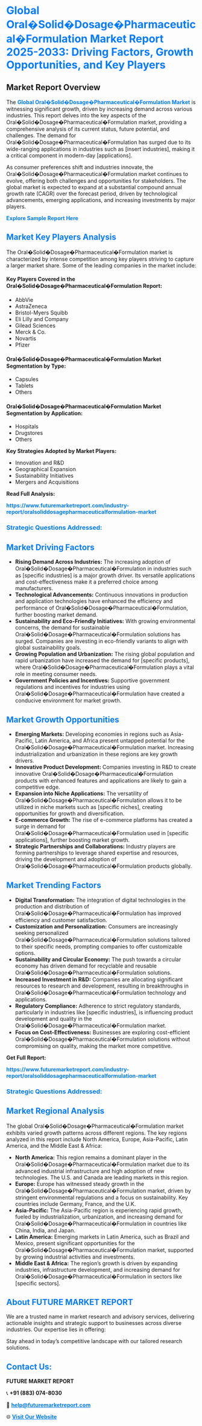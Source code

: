 <h1 style="color: #007BFF;">Global Oral�Solid�Dosage�Pharmaceutical�Formulation Market Report 2025-2033: Driving Factors, Growth Opportunities, and Key Players</h1>

<section id="overview">
<h2>Market Report Overview</h2>
<p>The <a href="https://www.futuremarketreport.com/industry-report/oralsoliddosagepharmaceuticalformulation-market" style="color: #007BFF; text-decoration: none;"><strong>Global Oral�Solid�Dosage�Pharmaceutical�Formulation Market</strong></a> is witnessing significant growth, driven by increasing demand across various industries. This report delves into the key aspects of the Oral�Solid�Dosage�Pharmaceutical�Formulation market, providing a comprehensive analysis of its current status, future potential, and challenges. The demand for Oral�Solid�Dosage�Pharmaceutical�Formulation has surged due to its wide-ranging applications in industries such as [insert industries], making it a critical component in modern-day [applications].</p>
<p>As consumer preferences shift and industries innovate, the Oral�Solid�Dosage�Pharmaceutical�Formulation market continues to evolve, offering both challenges and opportunities for stakeholders. The global market is expected to expand at a substantial compound annual growth rate (CAGR) over the forecast period, driven by technological advancements, emerging applications, and increasing investments by major players.</p>
</section>

<section id="overview">
<p><a href="https://www.futuremarketreport.com/request-sample/reportId=89647" style="color: #007BFF; text-decoration: none;"><strong>Explore Sample Report Here</strong></a></p>
</section>

<section id="key-players">
<h2 style="color: #007BFF;">Market Key Players Analysis</h2>
<p>The Oral�Solid�Dosage�Pharmaceutical�Formulation market is characterized by intense competition among key players striving to capture a larger market share. Some of the leading companies in the market include:</p>
<h4>Key Players Covered in the Oral�Solid�Dosage�Pharmaceutical�Formulation Report:</h4>
<ul><li>AbbVie</li><li>AstraZeneca</li><li>Bristol-Myers Squibb</li><li>Eli Lilly and Company</li><li>Gilead Sciences</li><li>Merck &amp; Co.</li><li>Novartis</li><li>Pfizer</li></ul>
<h4>Oral�Solid�Dosage�Pharmaceutical�Formulation Market Segmentation by Type:</h4>
<ul><li>Capsules</li><li>Tablets</li><li>Others</li></ul>

<h4>Oral�Solid�Dosage�Pharmaceutical�Formulation Market Segmentation by Application:</h4>
<ul><li>Hospitals</li><li>Drugstores</li><li>Others</li></ul>
<p><strong>Key Strategies Adopted by Market Players:</strong></p>
<ul>
<li>Innovation and R&D</li>
<li>Geographical Expansion</li>
<li>Sustainability Initiatives</li>
<li>Mergers and Acquisitions</li>
</ul>
</section>

<section>
<p><strong>Read Full Analysis: </strong></p><a href="https://www.futuremarketreport.com/industry-report/oralsoliddosagepharmaceuticalformulation-market" style="color: #007BFF; text-decoration: none;"><strong>https://www.futuremarketreport.com/industry-report/oralsoliddosagepharmaceuticalformulation-market</strong></a>
<h3 style="color: #007BFF;">Strategic Questions Addressed:</h3>
</section>

<section id="driving-factors">
<h2 style="color: #007BFF;">Market Driving Factors</h2>
<ul>
<li><strong>Rising Demand Across Industries:</strong> The increasing adoption of Oral�Solid�Dosage�Pharmaceutical�Formulation in industries such as [specific industries] is a major growth driver. Its versatile applications and cost-effectiveness make it a preferred choice among manufacturers.</li>
<li><strong>Technological Advancements:</strong> Continuous innovations in production and application technologies have enhanced the efficiency and performance of Oral�Solid�Dosage�Pharmaceutical�Formulation, further boosting market demand.</li>
<li><strong>Sustainability and Eco-Friendly Initiatives:</strong> With growing environmental concerns, the demand for sustainable Oral�Solid�Dosage�Pharmaceutical�Formulation solutions has surged. Companies are investing in eco-friendly variants to align with global sustainability goals.</li>
<li><strong>Growing Population and Urbanization:</strong> The rising global population and rapid urbanization have increased the demand for [specific products], where Oral�Solid�Dosage�Pharmaceutical�Formulation plays a vital role in meeting consumer needs.</li>
<li><strong>Government Policies and Incentives:</strong> Supportive government regulations and incentives for industries using Oral�Solid�Dosage�Pharmaceutical�Formulation have created a conducive environment for market growth.</li>
</ul>
</section>

<section id="growth-opportunities">
<h2 style="color: #007BFF;">Market Growth Opportunities</h2>
<ul>
<li><strong>Emerging Markets:</strong> Developing economies in regions such as Asia-Pacific, Latin America, and Africa present untapped potential for the Oral�Solid�Dosage�Pharmaceutical�Formulation market. Increasing industrialization and urbanization in these regions are key growth drivers.</li>
<li><strong>Innovative Product Development:</strong> Companies investing in R&D to create innovative Oral�Solid�Dosage�Pharmaceutical�Formulation products with enhanced features and applications are likely to gain a competitive edge.</li>
<li><strong>Expansion into Niche Applications:</strong> The versatility of Oral�Solid�Dosage�Pharmaceutical�Formulation allows it to be utilized in niche markets such as [specific niches], creating opportunities for growth and diversification.</li>
<li><strong>E-commerce Growth:</strong> The rise of e-commerce platforms has created a surge in demand for Oral�Solid�Dosage�Pharmaceutical�Formulation used in [specific applications], further boosting market growth.</li>
<li><strong>Strategic Partnerships and Collaborations:</strong> Industry players are forming partnerships to leverage shared expertise and resources, driving the development and adoption of Oral�Solid�Dosage�Pharmaceutical�Formulation products globally.</li>
</ul>
</section>

<section id="trending-factors">
<h2 style="color: #007BFF;">Market Trending Factors</h2>
<ul>
<li><strong>Digital Transformation:</strong> The integration of digital technologies in the production and distribution of Oral�Solid�Dosage�Pharmaceutical�Formulation has improved efficiency and customer satisfaction.</li>
<li><strong>Customization and Personalization:</strong> Consumers are increasingly seeking personalized Oral�Solid�Dosage�Pharmaceutical�Formulation solutions tailored to their specific needs, prompting companies to offer customizable options.</li>
<li><strong>Sustainability and Circular Economy:</strong> The push towards a circular economy has driven demand for recyclable and reusable Oral�Solid�Dosage�Pharmaceutical�Formulation solutions.</li>
<li><strong>Increased Investment in R&D:</strong> Companies are allocating significant resources to research and development, resulting in breakthroughs in Oral�Solid�Dosage�Pharmaceutical�Formulation technology and applications.</li>
<li><strong>Regulatory Compliance:</strong> Adherence to strict regulatory standards, particularly in industries like [specific industries], is influencing product development and quality in the Oral�Solid�Dosage�Pharmaceutical�Formulation market.</li>
<li><strong>Focus on Cost-Effectiveness:</strong> Businesses are exploring cost-efficient Oral�Solid�Dosage�Pharmaceutical�Formulation solutions without compromising on quality, making the market more competitive.</li>
</ul>
</section>

<section>
<p><strong>Get Full Report: </strong></p><a href="https://www.futuremarketreport.com/industry-report/oralsoliddosagepharmaceuticalformulation-market" style="color: #007BFF; text-decoration: none;"><strong>https://www.futuremarketreport.com/industry-report/oralsoliddosagepharmaceuticalformulation-market</strong></a>
<h3 style="color: #007BFF;">Strategic Questions Addressed:</h3>
</section>


<section id="regional-analysis">
<h2 style="color: #007BFF;">Market Regional Analysis</h2>
<p>The global Oral�Solid�Dosage�Pharmaceutical�Formulation market exhibits varied growth patterns across different regions. The key regions analyzed in this report include North America, Europe, Asia-Pacific, Latin America, and the Middle East & Africa:</p>
<ul>
<li><strong>North America:</strong> This region remains a dominant player in the Oral�Solid�Dosage�Pharmaceutical�Formulation market due to its advanced industrial infrastructure and high adoption of new technologies. The U.S. and Canada are leading markets in this region.</li>
<li><strong>Europe:</strong> Europe has witnessed steady growth in the Oral�Solid�Dosage�Pharmaceutical�Formulation market, driven by stringent environmental regulations and a focus on sustainability. Key countries include Germany, France, and the U.K.</li>
<li><strong>Asia-Pacific:</strong> The Asia-Pacific region is experiencing rapid growth, fueled by industrialization, urbanization, and increasing demand for Oral�Solid�Dosage�Pharmaceutical�Formulation in countries like China, India, and Japan.</li>
<li><strong>Latin America:</strong> Emerging markets in Latin America, such as Brazil and Mexico, present significant opportunities for the Oral�Solid�Dosage�Pharmaceutical�Formulation market, supported by growing industrial activities and investments.</li>
<li><strong>Middle East & Africa:</strong> The region’s growth is driven by expanding industries, infrastructure development, and increasing demand for Oral�Solid�Dosage�Pharmaceutical�Formulation in sectors like [specific sectors].</li>
</ul>
</section>

<footer>
<h2 style="color: #007BFF;">About FUTURE MARKET REPORT</h2>
<p>We are a trusted name in market research and advisory services, delivering actionable insights and strategic support to businesses across diverse industries. Our expertise lies in offering:</p>

<p>Stay ahead in today’s competitive landscape with our tailored research solutions.</p>

<h2 style="color: #007BFF;">Contact Us:</h2>
<p><strong>FUTURE MARKET REPORT</strong></p>
<p>📞 <strong>+91 (883) 074-8030</strong></p>
<p>📧 <strong><a href="mailto:help@futuremarketreport.com" style="color: #007BFF;">help@futuremarketreport.com</a></strong></p>
<p>🌐 <strong><a href="https://www.futuremarketreport.com/" style="color: #007BFF;">Visit Our Website</a></strong></p>
</footer>